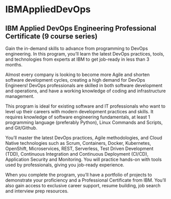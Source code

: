 # IBMAppliedDevOps
## IBM Applied DevOps Engineering Professional Certificate (9 course series)

Gain the in-demand skills to advance from programming to DevOps engineering. In this program, you’ll learn the latest DevOps practices, tools, and technologies from experts at IBM to get job-ready in less than 3 months.

Almost every company is looking to become more Agile and shorten software development cycles, creating a high demand for DevOps Engineers! DevOps professionals are skilled in both software development and operations, and have a working knowledge of coding and infrastructure management.

This program is ideal for existing software and IT professionals who want to level up their careers with modern development practices and skills. It requires knowledge of software engineering fundamentals, at least 1 programming language (preferably Python), Linux Commands and Scripts, and Git/Github.

You’ll master the latest DevOps practices, Agile methodologies, and Cloud Native technologies such as Scrum, Containers, Docker, Kubernetes, OpenShift, Microservices, REST, Serverless, Test Driven Development (TDD), Continuous Integration and Continuous Deployment (CI/CD), Application Security and Monitoring. You will practice hands-on with tools used by professionals, giving you job-ready experience.

When you complete the program, you’ll have a portfolio of projects to demonstrate your proficiency and a Professional Certificate from IBM. You’ll also gain access to exclusive career support, resume building, job search and interview prep resources.
